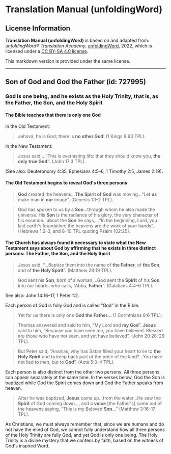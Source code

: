 # Translation Manual (unfoldingWord)

## License Information

**Translation Manual (unfoldingWord)** is based on and adapted from: _unfoldingWord® Translation Academy_, [unfoldingWord](https://unfoldingword.org/utw), 2022, which is licensed under a [CC BY-SA 4.0 license](https://creativecommons.org/licenses/by-sa/4.0/legalcode.en).

This markdown version is provided under the same license.



--------------------------------

## Son of God and God the Father (id: 727995)

### God is one being, and he exists as the Holy Trinity, that is, as the Father, the Son, and the Holy Spirit

#### The Bible teaches that there is only one God

In the Old Testament:

> Jehová, he is God; there is **no other God**! (1 Kings 8:60 TPL).

In the New Testament:

> Jesus said,…“This is everlasting life: that they should know you, **the only true God”.** (John 17:3 TPL).

(See also: Deuteronomy 4:35, Ephesians 4:5–6, 1 Timothy 2:5, James 2:19\).

#### The Old Testament begins to reveal God's three persons

> **God** created the heavens…**The Spirit of God** was moving…“Let **us** make man in **our** image”. (Genesis 1:1–2 TPL).

> God has spoken to us by a **Son**…through whom he also made the universe. His **Son** is the radiance of his glory, the very character of his essence…about the **Son** he says,…“In the beginning, Lord, you laid earth's foundation; the heavens are the work of your hands”. (Hebrews 1:2–3, and 8–10 TPL quoting Psalm 102:25\).

#### The Church has always found it necessary to state what the New Testament says about God by affirming that he exists in three distinct persons: The Father, the Son, and the Holy Spirit

> Jesus said, “…Baptize them into the name of **the Father**, of **the Son**, and of **the Holy Spirit**”. (Matthew 28:19 TPL).

> God sent his **Son**, born of a woman,…God sent the **Spirit** of his **Son** into our hearts, who calls, “Abba, **Father**”. (Galatians 4:4–6 TPL).

See also: John 14:16–17, 1 Peter 1:2\.

Each person of God is fully God and is called “God” in the Bible.

> Yet for us there is only one **God the Father…** (1 Corinthians 8:6 TPL).

> Thomas answered and said to him, “My Lord and **my God**”. **Jesus** said to him, “Because you have seen me, you have believed. Blessed are those who have not seen, and yet have believed”. (John 20:28–29 TPL).

> But Peter said, “Ananias, why has Satan filled your heart to lie to **the Holy Spirit** and to keep back part of the price of the land?…You have not lied to men, but to **God**”. (Acts 5:3–4 TPL).

Each person is also distinct from the other two persons. All three persons can appear separately at the same time. In the verses below, God the Son is baptized while God the Spirit comes down and God the Father speaks from heaven.

> After he was baptized, **Jesus** came up…from the water…He saw the **Spirit** of God coming down…, and a **voice** \[the Father's] came out of the heavens saying, “This is my Beloved **Son**…” (Matthew 3:16–17 TPL).

As Christians, we must always remember that, since we are humans and do not have the mind of God, we cannot fully understand how all three persons of the Holy Trinity are fully God, and yet God is only one being. The Holy Trinity is a divine mystery that we confess by faith, based on the witness of God's inspired Word.


